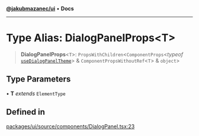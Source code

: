 [**@jakubmazanec/ui**](../README.md) • **Docs**

---

# Type Alias: DialogPanelProps\<T\>

> **DialogPanelProps**\<`T`\>: `PropsWithChildren`\<`ComponentProps`\<_typeof_
> [`useDialogPanelTheme`](../functions/useDialogPanelTheme.md)\> & `ComponentPropsWithoutRef`\<`T`\>
> & `object`\>

## Type Parameters

• **T** _extends_ `ElementType`

## Defined in

[packages/ui/source/components/DialogPanel.tsx:23](https://github.com/jakubmazanec/tools/blob/05074a1dedd887672f015df129961cd35c75acfe/packages/ui/source/components/DialogPanel.tsx#L23)

